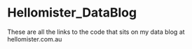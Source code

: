 # Hellomister_DataBlog

These are all the links to the code that sits on my data blog at hellomister.com.au
